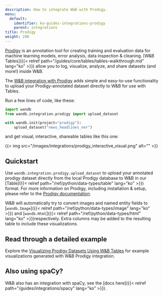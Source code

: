```yaml
---
description: How to integrate W&B with Prodigy.
menu:
  default:
    identifier: ko-guides-integrations-prodigy
    parent: integrations
title: Prodigy
weight: 290
---
```


[Prodigy](https://prodi.gy/) is an annotation tool for creating training and evaluation data for machine learning models, error analysis, data inspection & cleaning. [W&B Tables]({{< relref path="/guides/core/tables/tables-walkthrough.md" lang="ko" >}}) allow you to log, visualize, analyze, and share datasets (and more!) inside W&B.

The [W&B integration with Prodigy](https://github.com/wandb/wandb/blob/master/wandb/integration/prodigy/prodigy.py) adds simple and easy-to-use functionality to upload your Prodigy-annotated dataset directly to W&B for use with Tables.

Run a few lines of code, like these:

```python
import wandb
from wandb.integration.prodigy import upload_dataset

with wandb.init(project="prodigy"):
    upload_dataset("news_headlines_ner")
```

and get visual, interactive, shareable tables like this one:

{{< img src="/images/integrations/prodigy_interactive_visual.png" alt="" >}}

## Quickstart

Use `wandb.integration.prodigy.upload_dataset` to upload your annotated prodigy dataset directly from the local Prodigy database to W&B in our [Table]({{< relref path="/ref/python/data-types/table" lang="ko" >}}) format. For more information on Prodigy, including installation & setup, please refer to the [Prodigy documentation](https://prodi.gy/docs/).

W&B will automatically try to convert images and named entity fields to [`wandb.Image`]({{< relref path="/ref/python/data-types/image" lang="ko" >}}) and [`wandb.Html`]({{< relref path="/ref/python/data-types/html" lang="ko" >}})respectively. Extra columns may be added to the resulting table to include these visualizations.

## Read through a detailed example

Explore the [Visualizing Prodigy Datasets Using W&B Tables](https://wandb.ai/kshen/prodigy/reports/Visualizing-Prodigy-Datasets-Using-W-B-Tables--Vmlldzo5NDE2MTc) for example visualizations generated with W&B Prodigy integration.  

## Also using spaCy?

W&B also has an integration with spaCy, see the [docs here]({{< relref path="/guides/integrations/spacy" lang="ko" >}}).